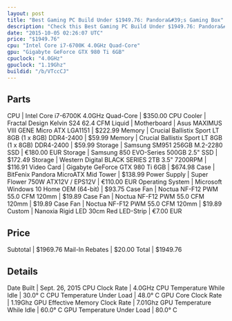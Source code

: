 ```yaml
---
layout: post
title: "Best Gaming PC Build Under $1949.76: Pandora&#39;s Gaming Box"
description: "Check this Best Gaming PC Build Under $1949.76: Pandora&#39;s Gaming Box. CPU: Intel Core i7-6700K 4.0GHz Quad-Core, CPU Cooler: Fractal Design Kelvin S24 62.4 CFM Liquid,"
date: "2015-10-05 02:26:07 UTC"
price: "$1949.76"
cpu: "Intel Core i7-6700K 4.0GHz Quad-Core"
gpu: "Gigabyte GeForce GTX 980 Ti 6GB"
cpuclock: "4.0GHz"
gpuclock: "1.19Ghz"
buildid: "/b/VTccCJ"
---
```


## Parts

CPU | Intel Core i7-6700K 4.0GHz Quad-Core | $350.00
CPU Cooler | Fractal Design Kelvin S24 62.4 CFM Liquid | 
Motherboard | Asus MAXIMUS VIII GENE Micro ATX LGA1151 | $222.99
Memory | Crucial Ballistix Sport LT 8GB (1 x 8GB) DDR4-2400 | $59.99
Memory | Crucial Ballistix Sport LT 8GB (1 x 8GB) DDR4-2400 | $59.99
Storage | Samsung SM951 256GB M.2-2280 SSD | €180.00 EUR
Storage | Samsung 850 EVO-Series 500GB 2.5" SSD | $172.49
Storage | Western Digital BLACK SERIES 2TB 3.5" 7200RPM | $116.91
Video Card | Gigabyte GeForce GTX 980 Ti 6GB | $674.98
Case | BitFenix Pandora MicroATX Mid Tower | $138.99
Power Supply | Super Flower 750W ATX12V / EPS12V | €110.00 EUR
Operating System | Microsoft Windows 10 Home OEM (64-bit) | $93.75
Case Fan | Noctua NF-F12 PWM 55.0 CFM 120mm | $19.89
Case Fan | Noctua NF-F12 PWM 55.0 CFM 120mm | $19.89
Case Fan | Noctua NF-F12 PWM 55.0 CFM 120mm | $19.89
Custom | Nanoxia Rigid LED 30cm Red LED-Strip | €7.00 EUR

## Price

Subtotal | $1969.76
Mail-In Rebates | $20.00
Total | $1949.76

## Details

Date Built | Sept. 26, 2015
CPU Clock Rate | 4.0GHz
CPU Temperature While Idle | 30.0° C
CPU Temperature Under Load | 48.0° C
GPU Core Clock Rate | 1.19Ghz
GPU Effective Memory Clock Rate | 7.01Ghz
GPU Temperature While Idle | 60.0° C
GPU Temperature Under Load | 80.0° C
